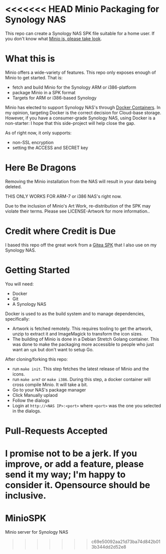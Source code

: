 <<<<<<< HEAD
Minio Packaging for Synology NAS 
==

This repo can create a Synology NAS SPK file suitable for a home user. If you don't know what [Minio is, please take look](https://minio.io/).

What this is
===

Minio offers a wide-variety of features. This repo only exposes enough of Minio to get started. That is:
* fetch and build Minio for the Synology ARM or i386-platform
* package Minio in a SPK format
* Targets for ARM or i386-based Synology

Minio has elected to support Synology NAS's through [Docker Containers](https://github.com/minio/minio/issues/4210). In my opinion, targeting Docker is the correct decision for Cloud-base storage. However, if you have a consumer-grade Synology NAS, using Docker is a non-starter: I hope that this side-project will help close the gap.

As of right now, it only supports:
* non-SSL encryption
* setting the ACCESS and SECRET key

Here Be Dragons
===

Removing the Minio installation from the NAS will result in your data being deleted.

THIS ONLY WORKS FOR ARM-7 or i386 NAS's right now.

Due to the inclusion of Minio's Art Work, re-distribution of the SPK may violate their terms. Please see LICENSE-Artwork for more information..

Credit where Credit is Due
===

I based this repo off the great work from a [Gitea SPK](https://github.com/flipswitchingmonkey/gitea-spk) that I also use on my Synology NAS.

Getting Started
===

You will need:
* Docker
* Git
* A Synology NAS

Docker is used to as the build system and to manage dependencies, specifically:
* Artwork is fetched remotely. This requires tooling to get the artwork, unzip to extract it and ImageMagick to transform the icon sizes.
* The building of Minio is done in a Debian Stretch Golang container. This was done to make the packaging more accessible to people who just want an `spk` but don't want to setup Go.

After cloning/forking this repo:
* run `make init`. This step fetches the latest release of Minio and the icons.
* run `make arm7` or `make i386`. During this step, a docker container will cross compile Minio. It will take a bit.
* Go to your NAS's package manager
* Click Manually uplaod
* Follow the dialogs
* Login at `http://<NAS IP>:<port>` where `<port>` was the one you selected in the dialogs.

Pull-Requests Accepted
===

I promise not to be a jerk. If you improve, or add a feature, please send it my way; I'm happy to consider it. Opensource should be inclusive. 
=======
# MinioSPK
Minio server for Synology NAS
>>>>>>> c69e50092aa21d73ba74d842b013b344dd2d52e8
